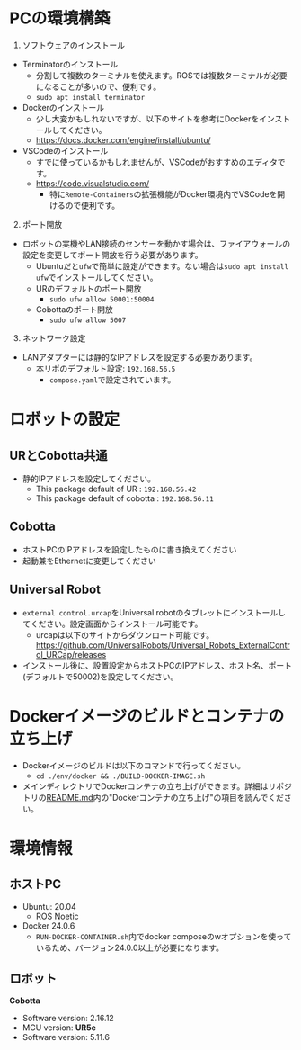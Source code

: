 
# PCの環境構築
1. ソフトウェアのインストール
- Terminatorのインストール
  - 分割して複数のターミナルを使えます。ROSでは複数ターミナルが必要になることが多いので、便利です。
  - ```sudo apt install terminator```
- Dockerのインストール
  - 少し大変かもしれないですが、以下のサイトを参考にDockerをインストールしてください。
  - https://docs.docker.com/engine/install/ubuntu/
- VSCodeのインストール
  - すでに使っているかもしれませんが、VSCodeがおすすめのエディタです。
  - https://code.visualstudio.com/
    - 特に`Remote-Containers`の拡張機能がDocker環境内でVSCodeを開けるので便利です。

2. ポート開放
- ロボットの実機やLAN接続のセンサーを動かす場合は、ファイアウォールの設定を変更してポート開放を行う必要があります。
  - Ubuntuだと`ufw`で簡単に設定ができます。ない場合は```sudo apt install ufw```でインストールしてください。
  - URのデフォルトのポート開放
    - ```sudo ufw allow 50001:50004```
  - Cobottaのポート開放
    - ```sudo ufw allow 5007```

3. ネットワーク設定
- LANアダプターには静的なIPアドレスを設定する必要があります。
  - 本リポのデフォルト設定: ```192.168.56.5```
    - `compose.yaml`で設定されています。

# ロボットの設定
## URとCobotta共通
- 静的IPアドレスを設定してください。
  - This package default of UR :  ```192.168.56.42```
  - This package default of cobotta : ```192.168.56.11```

## Cobotta
- ホストPCのIPアドレスを設定したものに書き換えてください
- 起動兼をEthernetに変更してください
## Universal Robot
- ```external control.urcap```をUniversal robotのタブレットにインストールしてください。設定画面からインストール可能です。
  - urcapは以下のサイトからダウンロード可能です。https://github.com/UniversalRobots/Universal_Robots_ExternalControl_URCap/releases
- インストール後に、設置設定からホストPCのIPアドレス、ホスト名、ポート(デフォルトで50002)を設定してください。

# Dockerイメージのビルドとコンテナの立ち上げ
- Dockerイメージのビルドは以下のコマンドで行ってください。
  - ```cd ./env/docker && ./BUILD-DOCKER-IMAGE.sh```
- メインディレクトリでDockerコンテナの立ち上げができます。詳細はリポジトリの[README.md](../README.md)内の"Dockerコンテナの立ち上げ"の項目を読んでください。



# 環境情報
## ホストPC
- Ubuntu: 20.04
  - ROS Noetic
- Docker 24.0.6
  - `RUN-DOCKER-CONTAINER.sh`内でdocker composeのwオプションを使っているため、バージョン24.0.0以上が必要になります。 
  
## ロボット
**Cobotta**
  - Software version: 2.16.12
  - MCU version: 
**UR5e**
  - Software version: 5.11.6
